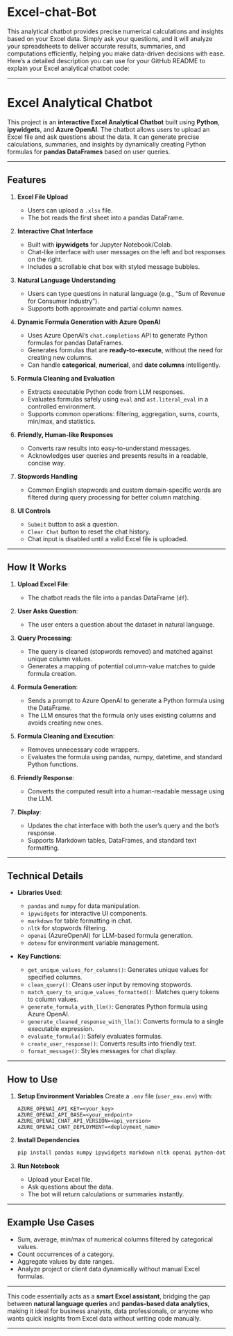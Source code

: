 # Excel-chat-Bot
This analytical chatbot provides precise numerical calculations and insights based on your Excel data. Simply ask your questions, and it will analyze your spreadsheets to deliver accurate results, summaries, and computations efficiently, helping you make data-driven decisions with ease.
Here’s a detailed description you can use for your GitHub README to explain your Excel analytical chatbot code:

---

# Excel Analytical Chatbot

This project is an **interactive Excel Analytical Chatbot** built using **Python**, **ipywidgets**, and **Azure OpenAI**. The chatbot allows users to upload an Excel file and ask questions about the data. It can generate precise calculations, summaries, and insights by dynamically creating Python formulas for **pandas DataFrames** based on user queries.

---

## Features

1. **Excel File Upload**

   * Users can upload a `.xlsx` file.
   * The bot reads the first sheet into a pandas DataFrame.

2. **Interactive Chat Interface**

   * Built with **ipywidgets** for Jupyter Notebook/Colab.
   * Chat-like interface with user messages on the left and bot responses on the right.
   * Includes a scrollable chat box with styled message bubbles.

3. **Natural Language Understanding**

   * Users can type questions in natural language (e.g., “Sum of Revenue for Consumer Industry”).
   * Supports both approximate and partial column names.

4. **Dynamic Formula Generation with Azure OpenAI**

   * Uses Azure OpenAI’s `chat.completions` API to generate Python formulas for pandas DataFrames.
   * Generates formulas that are **ready-to-execute**, without the need for creating new columns.
   * Can handle **categorical**, **numerical**, and **date columns** intelligently.

5. **Formula Cleaning and Evaluation**

   * Extracts executable Python code from LLM responses.
   * Evaluates formulas safely using `eval` and `ast.literal_eval` in a controlled environment.
   * Supports common operations: filtering, aggregation, sums, counts, min/max, and statistics.

6. **Friendly, Human-like Responses**

   * Converts raw results into easy-to-understand messages.
   * Acknowledges user queries and presents results in a readable, concise way.

7. **Stopwords Handling**

   * Common English stopwords and custom domain-specific words are filtered during query processing for better column matching.

8. **UI Controls**

   * `Submit` button to ask a question.
   * `Clear Chat` button to reset the chat history.
   * Chat input is disabled until a valid Excel file is uploaded.

---

## How It Works

1. **Upload Excel File**:

   * The chatbot reads the file into a pandas DataFrame (`df`).

2. **User Asks Question**:

   * The user enters a question about the dataset in natural language.

3. **Query Processing**:

   * The query is cleaned (stopwords removed) and matched against unique column values.
   * Generates a mapping of potential column-value matches to guide formula creation.

4. **Formula Generation**:

   * Sends a prompt to Azure OpenAI to generate a Python formula using the DataFrame.
   * The LLM ensures that the formula only uses existing columns and avoids creating new ones.

5. **Formula Cleaning and Execution**:

   * Removes unnecessary code wrappers.
   * Evaluates the formula using pandas, numpy, datetime, and standard Python functions.

6. **Friendly Response**:

   * Converts the computed result into a human-readable message using the LLM.

7. **Display**:

   * Updates the chat interface with both the user’s query and the bot’s response.
   * Supports Markdown tables, DataFrames, and standard text formatting.

---

## Technical Details

* **Libraries Used**:

  * `pandas` and `numpy` for data manipulation.
  * `ipywidgets` for interactive UI components.
  * `markdown` for table formatting in chat.
  * `nltk` for stopwords filtering.
  * `openai` (AzureOpenAI) for LLM-based formula generation.
  * `dotenv` for environment variable management.
* **Key Functions**:

  * `get_unique_values_for_columns()`: Generates unique values for specified columns.
  * `clean_query()`: Cleans user input by removing stopwords.
  * `match_query_to_unique_values_formatted()`: Matches query tokens to column values.
  * `generate_formula_with_llm()`: Generates Python formula using Azure OpenAI.
  * `generate_cleaned_response_with_llm()`: Converts formula to a single executable expression.
  * `evaluate_formula()`: Safely evaluates formulas.
  * `create_user_response()`: Converts results into friendly text.
  * `format_message()`: Styles messages for chat display.

---

## How to Use

1. **Setup Environment Variables**
   Create a `.env` file (`user_env.env`) with:

   ```text
   AZURE_OPENAI_API_KEY=<your_key>
   AZURE_OPENAI_API_BASE=<your_endpoint>
   AZURE_OPENAI_CHAT_API_VERSION=<api_version>
   AZURE_OPENAI_CHAT_DEPLOYMENT=<deployment_name>
   ```

2. **Install Dependencies**

   ```bash
   pip install pandas numpy ipywidgets markdown nltk openai python-dotenv
   ```

3. **Run Notebook**

   * Upload your Excel file.
   * Ask questions about the data.
   * The bot will return calculations or summaries instantly.

---

## Example Use Cases

* Sum, average, min/max of numerical columns filtered by categorical values.
* Count occurrences of a category.
* Aggregate values by date ranges.
* Analyze project or client data dynamically without manual Excel formulas.

---

This code essentially acts as a **smart Excel assistant**, bridging the gap between **natural language queries** and **pandas-based data analytics**, making it ideal for business analysts, data professionals, or anyone who wants quick insights from Excel data without writing code manually.

---
